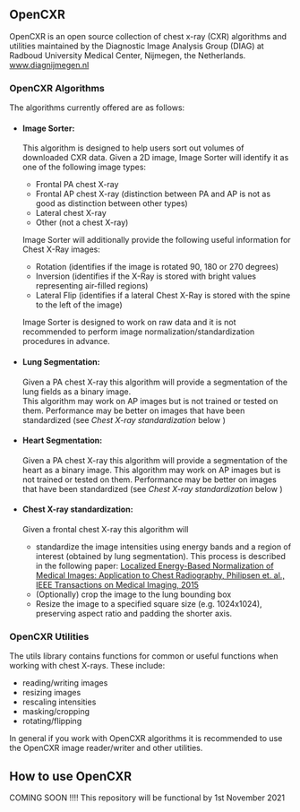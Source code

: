 ## OpenCXR

OpenCXR is an open source collection of chest x-ray (CXR) algorithms and utilities maintained by the 
Diagnostic Image Analysis Group (DIAG) at Radboud University Medical Center, Nijmegen, the Netherlands.
www.diagnijmegen.nl

### OpenCXR Algorithms

The algorithms currently offered are as follows:
* #### Image Sorter: 
  This algorithm is designed to help users sort out volumes of downloaded CXR data. 
  Given a 2D image, Image Sorter will identify it as one of the following image types:  
    * Frontal PA chest X-ray
    * Frontal AP chest X-ray (distinction between PA and AP is not as good as distinction between other types)
    * Lateral chest X-ray
    * Other (not a chest X-ray)
  
  Image Sorter will additionally provide the following useful information for Chest X-Ray images:
    * Rotation (identifies if the image is rotated 90, 180 or 270 degrees)
    * Inversion (identifies if the X-Ray is stored with bright values representing air-filled regions)
    * Lateral Flip (identifies if a lateral Chest X-Ray is stored with the spine to the left of the image)

  Image Sorter is designed to work on raw data and it is not recommended to perform image normalization/standardization procedures in advance.

* #### Lung Segmentation:
  Given a PA chest X-ray this algorithm will provide a segmentation of the lung fields as a binary image.  
  This algorithm may work on AP images but is not trained or tested on them. Performance may be better on images that have been 
  standardized (see _Chest X-ray standardization_ below )

* #### Heart Segmentation:
  Given a PA chest X-ray this algorithm will provide a segmentation of the heart as a binary image.
  This algorithm may work on AP images but is not trained or tested on them.  Performance may be better on images that have been 
  standardized (see _Chest X-ray standardization_ below )

* #### Chest X-ray standardization:
  Given a frontal chest X-ray this algorithm will 
    * standardize the image intensities using energy bands and a region of interest (obtained by lung segmentation).
  This process is described in the following paper: [Localized Energy-Based Normalization of Medical Images: Application to Chest Radiography, Philipsen et. al., IEEE Transactions on Medical Imaging, 2015](https://ieeexplore.ieee.org/document/7073580)
    * (Optionally) crop the image to the lung bounding box
    * Resize the image to a specified square size (e.g. 1024x1024), preserving aspect ratio and padding the shorter axis. 


### OpenCXR Utilities
The utils library contains functions for common or useful functions when working with chest X-rays.  These include:
 * reading/writing images
 * resizing images
 * rescaling intensities
 * masking/cropping
 * rotating/flipping  

In general if you work with OpenCXR algorithms it is recommended to use the OpenCXR image reader/writer and other 
utilities.


## How to use OpenCXR

COMING SOON !!!! This repository will be functional by 1st November 2021

<!---
### Requirements
git lfs
pip


### Installing
 * clone this repository to your computer
 * get the model weights from [here](https://drive.google.com/drive/folders/1jif0ozt3-FZFGw-x9Qx_QRBSiw6dikM_?usp=sharing)   
   and store them in folder algorithms/model_weights (note that the CXR standardization algorithm does not use a trained neural network and so does not have a model weights file)
 * add the path to the cloned repository to your Python Path
 * use the file opencxr_env.yml (in root folder) to set up a conda environment with the correct packages installed  
   `conda env create --name my_opencxr_env --file opencxr_env.yml`
 * activate the conda environment before running any further commands  
   `conda activate my_opencxr_env`

### Running an algorithm
The easiest way to see how to run the algorithm you are interested in is to look for the algorithm test code in the *tests* folder.
i.e.  
 * tests/test_cxrstandardization.py
 * tests/test_heartsegmentation.py
 * tests/test_imagesorter.py
 * tests/test_lungsegmentation.py

Each of these files contains a minimal code snippet to run the algorithm in question on a sample image.  The principle in each
case is the same: Load the algorithm, read an image, run the algorithm.  The expected returned objects are different depending what algorithm you run.


Note that the heart and lung segmentation algorithms are designed to work on raw PA CXR images, 
however if performance is poor it is likely to be improved by applying CXR standardization to your images first.  

A sample code snippet for lung segmentation is provided below:
```python
import opencxr
from opencxr.utils.file_io import read_file, write_file

# Load the algorithm
lungseg_algorithm = opencxr.load(opencxr.algorithms.lung_seg)
# read an image from disk
img_np, spacing, dicom_tags = read_file('input_path/input_file.mha') # supports mha, mhd, png, dcm
# run the lung segmentation algorithm on the image
seg_map = lungseg_algorithm.run(img_np)
# write the output segmentation to disk
write_file('output_path/output_file.mha', seg_map, spacing)
```

### License ???

OpenCXR is licensed with
the [Creative Commons Attribution 4.0 International License](https://creativecommons.org/licenses/by/4.0/) @TODO is the license correct? @TODO create a LICENSE file in the repository.


### Questions ???
Do we want to give an email, or just let people create issues?
-->


